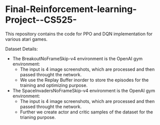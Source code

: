 # Final-Reinforcement-learning-Project--CS525-
This repository contains the code for PPO and DQN implementation for various atari games.

Dataset Details:
* The BreakoutNoFrameSkip-v4 environment is the OpenAI gym environment:
  * The input is 4 image screenshots, which are processed and then passed throught the network.
  * We use the Replay Buffer inorder to store the episodes for the training and optimizing purpose.
* The SpaceInvadersNoFrameSkip-v4 environment is the OpenAI gym environment:
  * The input is 4 image screenshots, which are processed and then passed throught the network.
  * Further we create actor and critic samples of the dataset for the trianing purpose.
  

